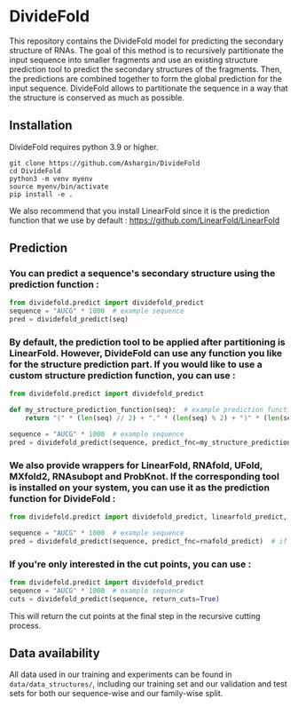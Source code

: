 # DivideFold

This repository contains the DivideFold model for predicting the secondary structure of RNAs.
The goal of this method is to recursively partitionate the input sequence into smaller fragments and use an existing structure prediction tool to predict the secondary structures of the fragments. Then, the predictions are combined together to form the global prediction for the input sequence.
DivideFold allows to partitionate the sequence in a way that the structure is conserved as much as possible.

## Installation

DivideFold requires python 3.9 or higher.

``` console
git clone https://github.com/Ashargin/DivideFold
cd DivideFold
python3 -m venv myenv
source myenv/bin/activate
pip install -e .
```

We also recommend that you install LinearFold since it is the prediction function that we use by default : https://github.com/LinearFold/LinearFold

## Prediction

### You can predict a sequence's secondary structure using the prediction function :
``` python
from dividefold.predict import dividefold_predict
sequence = "AUCG" * 1000  # example sequence
pred = dividefold_predict(seq)
```

### By default, the prediction tool to be applied after partitioning is LinearFold. However, DivideFold can use any function you like for the structure prediction part. If you would like to use a custom structure prediction function, you can use :
``` python
from dividefold.predict import dividefold_predict

def my_structure_prediction_function(seq):  # example prediction function
    return "(" * (len(seq) // 2) + "." * (len(seq) % 2) + ")" * (len(seq) // 2)

sequence = "AUCG" * 1000  # example sequence
pred = dividefold_predict(sequence, predict_fnc=my_structure_prediction_function)
```

### We also provide wrappers for LinearFold, RNAfold, UFold, MXfold2, RNAsubopt and ProbKnot. If the corresponding tool is installed on your system, you can use it as the prediction function for DivideFold :
``` python
from dividefold.predict import dividefold_predict, linearfold_predict, rnafold_predict, ufold_predict, mxfold2_predict, rnasubopt_predict, probknot_predict

sequence = "AUCG" * 1000  # example sequence
pred = dividefold_predict(sequence, predict_fnc=rnafold_predict)  # if you want to use RNAfold as the prediction function
```

### If you're only interested in the cut points, you can use :
``` python
from dividefold.predict import dividefold_predict
sequence = "AUCG" * 1000  # example sequence
cuts = dividefold_predict(sequence, return_cuts=True)
```
This will return the cut points at the final step in the recursive cutting process.

## Data availability
All data used in our training and experiments can be found in `data/data_structures/`, including our training set and our validation and test sets for both our sequence-wise and our family-wise split.